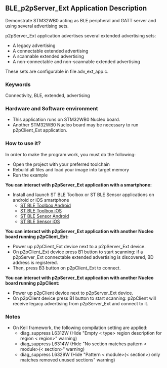 ## __BLE_p2pServer_Ext Application Description__

Demonstrate STM32WB0 acting as BLE peripheral and GATT server and using several advertising sets.

p2pServer_Ext application advertises several extended advertising sets:

- A legacy advertising
- A connectable extended advertising
- A scannable extended advertising
- A non-connectable and non-scannable extended advertising

These sets are configurable in file adv_ext_app.c.

### __Keywords__

Connectivity, BLE, extended, advertising

### __Hardware and Software environment__

  - This application runs on STM32WB0 Nucleo board.
  - Another STM32WB0 Nucleo board may be necessary to run p2pClient_Ext application.
    
### __How to use it?__

In order to make the program work, you must do the following:

 - Open the project with your preferred toolchain
 - Rebuild all files and load your image into target memory
 - Run the example
 
 __You can interact with p2pServer_Ext application with a smartphone:__

 - Install and launch ST BLE Toolbox or ST BLE Sensor applications on android or iOS smartphone
    - <a href="https://play.google.com/store/apps/details?id=com.st.dit.stbletoolbox"> ST BLE Toolbox Android</a>
    - <a href="https://apps.apple.com/us/app/st-ble-toolbox/id1531295550"> ST BLE Toolbox iOS</a>
    - <a href="https://play.google.com/store/apps/details?id=com.st.bluems"> ST BLE Sensor Android</a>
    - <a href="https://apps.apple.com/us/app/st-ble-sensor/id993670214"> ST BLE Sensor iOS</a>

 __You can interact with p2pServer_Ext application with another Nucleo board running p2pClient_Ext:__

 - Power up p2pClient_Ext device next to a p2pServer_Ext device.
 - On p2pClient_Ext device press B1 button to start scanning: if a p2pServer_Ext connectable extended advertising is discovered, BD address is registered.
 - Then, press B3 button on p2pClient_Ext to connect.

__You can interact with p2pServer_Ext application with another Nucleo board running p2pClient:__

 - Power up p2pClient device next to p2pServer_Ext device.
 - On p2pClient device press B1 button to start scanning: p2pClient will receive legacy advertising from p2pServer_Ext and connect to it.

### __Notes__
                                            
 - On Keil framework, the following compilation setting are applied:
   - diag_suppress L6312W          (Hide "Empty < type> region description for region < region>" warning)
   - diag_suppress L6314W          (Hide "No section matches pattern < module>(< section>" warning)
   - diag_suppress L6329W          (Hide "Pattern < module>(< section>) only matches removed unused sections" warning)
